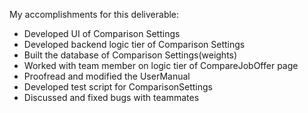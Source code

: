My accomplishments for this deliverable:

 * Developed UI of Comparison Settings
 * Developed backend logic tier of Comparison Settings
 * Built the database of Comparison Settings(weights)
 * Worked with team member on logic tier of CompareJobOffer page
 * Proofread and modified the UserManual
 * Developed test script for ComparisonSettings
 * Discussed and fixed bugs with teammates 

